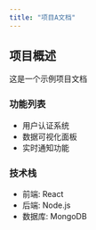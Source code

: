 ```yaml
---
title: "项目A文档"
---
```


## 项目概述
这是一个示例项目文档

### 功能列表
- 用户认证系统
- 数据可视化面板
- 实时通知功能

### 技术栈
- 前端: React
- 后端: Node.js
- 数据库: MongoDB